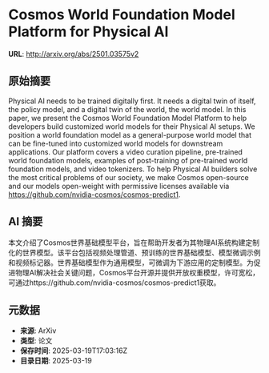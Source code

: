 # Cosmos World Foundation Model Platform for Physical AI

**URL**: http://arxiv.org/abs/2501.03575v2

## 原始摘要

Physical AI needs to be trained digitally first. It needs a digital twin of
itself, the policy model, and a digital twin of the world, the world model. In
this paper, we present the Cosmos World Foundation Model Platform to help
developers build customized world models for their Physical AI setups. We
position a world foundation model as a general-purpose world model that can be
fine-tuned into customized world models for downstream applications. Our
platform covers a video curation pipeline, pre-trained world foundation models,
examples of post-training of pre-trained world foundation models, and video
tokenizers. To help Physical AI builders solve the most critical problems of
our society, we make Cosmos open-source and our models open-weight with
permissive licenses available via
https://github.com/nvidia-cosmos/cosmos-predict1.


## AI 摘要

本文介绍了Cosmos世界基础模型平台，旨在帮助开发者为其物理AI系统构建定制化的世界模型。该平台包括视频处理管道、预训练的世界基础模型、模型微调示例和视频标记器。世界基础模型作为通用模型，可微调为下游应用的定制模型。为促进物理AI解决社会关键问题，Cosmos平台开源并提供开放权重模型，许可宽松，可通过https://github.com/nvidia-cosmos/cosmos-predict1获取。

## 元数据

- **来源**: ArXiv
- **类型**: 论文
- **保存时间**: 2025-03-19T17:03:16Z
- **目录日期**: 2025-03-19
